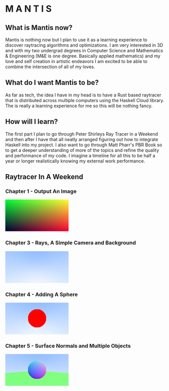 # M A N T I S

## What is Mantis now?

Mantis is nothing now but I plan to use it as a learning experience to discover raytracing algorithms and optimizations. I am very interested in 3D and with my two undergrad degrees in Computer Science and Mathematics & Engineering (M&E is one degree. Basically applied mathematics) and my love and self creation in artistic endeavors I am excited to be able to combine the intersection of all of my loves.

## What do I want Mantis to be?

As far as tech, the idea I have in my head is to have a Rust based raytracer that is distributed across multiple computers using the Haskell Cloud library. The is really a learning experience for me so this will be nothing fancy.

## How will I learn?

The first part I plan to go through Peter Shirleys Ray Tracer in a Weekend and then after I have that all neatly arranged figuring out how to integrate Haskell into my project. I also want to go through Matt Pharr's PBR Book so to get a deeper understanding of more of the topics and refine the quality and performance of my code. I imagine a timeline for all this to be half a year or longer realistically knowing my external work performance.

## Raytracer In A Weekend

### Chapter 1 - Output An Image

![Chapter 1](https://github.com/abrykajlo/mantis/raw/master/chapter1.png)

### Chapter 3 - Rays, A Simple Camera and Background

![Chapter 3](https://github.com/abrykajlo/mantis/raw/master/chapter3.png)

### Chapter 4 - Adding A Sphere

![Chapter 4](https://github.com/abrykajlo/mantis/raw/master/chapter4.png)

### Chapter 5 - Surface Normals and Multiple Objects

![Chapter 4](https://github.com/abrykajlo/mantis/raw/master/chapter5.png)